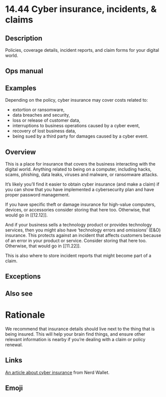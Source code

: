 # 14.44 Cyber insurance, incidents, & claims

## Description

Policies, coverage details, incident reports, and claim forms for your digital world.

## Ops manual

## Examples

Depending on the policy, cyber insurance may cover costs related to:

- extortion or ransomware,
- data breaches and security,
- loss or release of customer data,
- interruptions to business operations caused by a cyber event,
- recovery of lost business data,
- being sued by a third party for damages caused by a cyber event.

## Overview

This is a place for insurance that covers the business interacting with the digital world. Anything related to being on a computer, including hacks, scams, phishing, data leaks, viruses and malware, or ransomware attacks.

It’s likely you’ll find it easier to obtain cyber insurance (and make a claim) if you can show that you have implemented a cybersecurity plan and have proper password management.

If you have specific theft or damage insurance for high-value computers, devices, or accessories consider storing that here too. Otherwise, that would go in [[12.12]].

And if your business sells a technology product or provides technology services, then you might also have ‘technology errors and omissions’ (E&O) insurance. This protects against an incident that affects customers because of an error in your product or service. Consider storing that here too. Otherwise, that would go in [[11.22]].

This is also where to store incident reports that might become part of a claim.

## Exceptions

## Also see

# Rationale

We recommend that insurance details should live next to the thing that is being insured. This will help your brain find things, and ensure other relevant information is nearby if you’re dealing with a claim or policy renewal.


## Links

[An article about cyber insurance](https://www.nerdwallet.com/article/small-business/cybersecurity-insurance) from Nerd Wallet.

## Emoji
